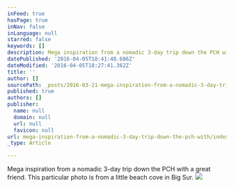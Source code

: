```yaml
---
inFeed: true
hasPage: true
inNav: false
inLanguage: null
starred: false
keywords: []
description: Mega inspiration from a nomadic 3-day trip down the PCH with a great friend. This particular photo is from a little beach cove in Big Sur.
datePublished: '2016-04-05T18:41:48.686Z'
dateModified: '2016-04-05T18:27:41.362Z'
title: ''
author: []
sourcePath: _posts/2016-03-21-mega-inspiration-from-a-nomadic-3-day-trip-down-the-pch-with.md
published: true
authors: []
publisher:
  name: null
  domain: null
  url: null
  favicon: null
url: mega-inspiration-from-a-nomadic-3-day-trip-down-the-pch-with/index.html
_type: Article

---
```

Mega inspiration from a nomadic 3-day trip down the PCH with a great friend. This particular photo is from a little beach cove in Big Sur.
![](https://the-grid-user-content.s3-us-west-2.amazonaws.com/45a3ac7c-7e8a-48ba-be60-2b8c9cbbbbdd.jpg)